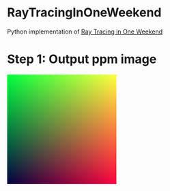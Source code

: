 # RayTracingInOneWeekend

Python implementation of [Ray Tracing in One Weekend](https://raytracing.github.io/books/RayTracingInOneWeekend.html)

# Step 1: Output ppm image

![step1](images/png/step1.png)

